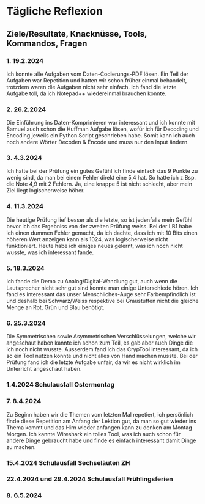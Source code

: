 # Tägliche Reflexion

## Ziele/Resultate, Knacknüsse, Tools, Kommandos, Fragen

### 1. 19.2.2024

Ich konnte alle Aufgaben vom Daten-Codierungs-PDF lösen. Ein Teil der Aufgaben war Repetition und hatten wir schon früher einmal behandelt, trotzdem waren die Aufgaben nicht sehr einfach. Ich fand die letzte Aufgabe toll, da ich Notepad++ wiedereinmal brauchen konnte.

### 2. 26.2.2024

Die Einführung ins Daten-Komprimieren war interessant und ich konnte mit Samuel auch schon die Huffman Aufgabe lösen, wofür ich für Decoding und Encoding jeweils ein Python Script geschrieben habe. Somit kann ich auch noch andere Wörter Decoden & Encode und muss nur den Input ändern.

### 3. 4.3.2024

Ich hatte bei der Prüfung ein gutes Gefühl ich finde einfach das 9 Punkte zu wenig sind, da man bei einem Fehler direkt eine 5,4 hat. So hatte ich z.Bsp. die Note 4,9 mit 2 Fehlern. Ja, eine knappe 5 ist nicht schlecht, aber mein Ziel liegt logischerweise höher.

### 4. 11.3.2024

Die heutige Prüfung lief besser als die letzte, so ist jedenfalls mein Gefühl bevor ich das Ergebniss von der zweiten Prüfung weiss. Bei der LB1 habe ich einen dummen Fehler gemacht, da ich dachte, dass ich mit 10 Bits einen höheren Wert anzeigen kann als 1024, was logischerweise nicht funktioniert. Heute habe ich einiges neues gelernt, was ich noch nicht wusste, was ich interessant fande.

### 5. 18.3.2024

Ich fande die Demo zu Analog/Digital-Wandlung gut, auch wenn die Lautsprecher nicht sehr gut sind konnte man einige Unterschiede hören. Ich fand es interessant das unser Menschliches-Auge sehr Farbempfindlich ist und deshalb bei Schwarz/Weiss respektive bei Graustuffen nicht die gleiche Menge an Rot, Grün und Blau benötigt.

### 6. 25.3.2024

Die Symmetrischen sowie Asymmetrischen Verschlüsselungen, welche wir angeschaut haben kannte ich schon zum Teil, es gab aber auch Dinge die ich noch nicht wusste. Ausserdem fand ich das CrypTool interessant, da ich so ein Tool nutzen konnte und nicht alles von Hand machen musste. Bei der Prüfung fand ich die letzte Aufgabe unfair, da wir es nicht wirklich im Unterricht angeschaut haben.

### 1.4.2024 Schulausfall Ostermontag

### 7. 8.4.2024

Zu Beginn haben wir die Themen vom letzten Mal repetiert, ich persönlich finde diese Repetition am Anfang der Lektion gut, da man so gut wieder ins Thema kommt und das Hirn wieder anfangen kann zu denken am Montag Morgen. Ich kannte Wireshark ein tolles Tool, was ich auch schon für andere Dinge gebraucht habe und finde es einfach interessant damit Dinge zu machen.

### 15.4.2024 Schulausfall Sechseläuten ZH

### 22.4.2024 und 29.4.2024  Schulausfall Frühlingsferien

### 8. 6.5.2024
